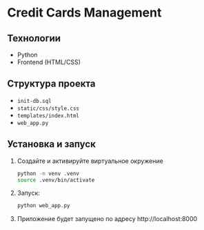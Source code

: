 # Credit Cards Management

## Технологии

- Python
- Frontend (HTML/CSS)

## Структура проекта

- `init-db.sql`
- `static/css/style.css`
- `templates/index.html`
- `web_app.py`

## Установка и запуск
1. Создайте и активируйте виртуальное окружение
   ```bash
   python -m venv .venv
   source .venv/bin/activate
   ```
2. Запуск:
   ```bash
   python web_app.py
   ```
3. Приложение будет запущено по адресу http://localhost:8000

